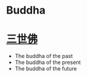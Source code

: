 # Buddha

# [三世佛](https://zh.wikipedia.org/zh-hans/%E4%B8%89%E4%B8%96%E4%BD%9B)
- The buddha of the past
- The buddha of the present
- The buddha of the future
